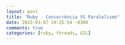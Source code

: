 ```yaml
---
layout: post
title: "Ruby - Concorrência VS Paralelismo"
date: 2015-03-07 19:25:54 -0300
comments: true
categories: [ruby, threads, GIL]
---
```


